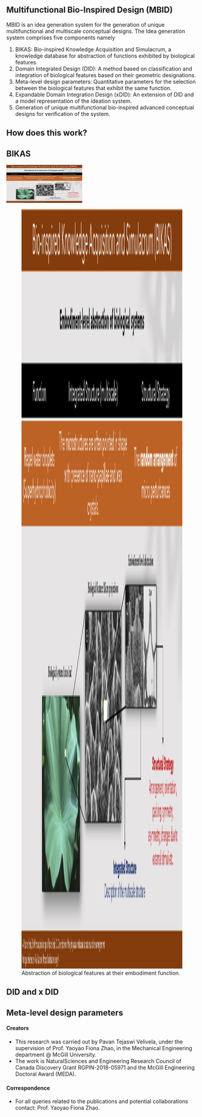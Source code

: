 ## Multifunctional Bio-Inspired Design (MBID)
MBID is an idea generation system for the generation of unique multifunctional and multiscale conceptual designs. The Idea generation system comprises five components namely
1. BIKAS: Bio-inspired Knowledge Acquisition and Simulacrum, a knowledge database for abstraction of functions exhibited by biological features.
2. Domain Integrated Design (DID): A method based on classification and integration of biological features based on their geometric designations.
3. Meta-level design parameters: Quantitative parameters for the selection between the biological features that exhibit the same function.
4. Expandable Domain Integration Design (xDID): An extension of DID and a model representation of the ideation system.
5. Generation of unique multifunctional bio-inspired advanced conceptual designs for verification of the system.

## How does this work?

## BIKAS

<img src="Image-2.png" width="200" height="100">

<figure>
    <img src="Image-2.png" width = "2000" height = "2000"
         alt="BIKAS">
    <figcaption>Abstraction of biological features at their embodiment function.</figcaption>
</figure>


## DID and x DID

## Meta-level design parameters




#### Creators
- This research was carried out by Pavan Tejaswi Velivela, under the supervision of Prof. Yaoyao Fiona Zhao, in the Mechanical Engineering department @ McGill University.
- The work is NaturalSciences and Engineering Research Council of Canada Discovery Grant RGPIN-2018-05971 and the McGill Engineering Doctoral Award (MEDA).

#### Correspondence
- For all queries related to the publications and potential collaborations contact: Prof. Yaoyao Fiona Zhao.

